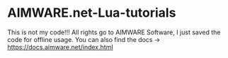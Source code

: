 # AIMWARE.net-Lua-tutorials
This is not my code!!!
All rights go to AIMWARE Software, I just saved the code for offline usage.
You can also find the docs -> https://docs.aimware.net/index.html
